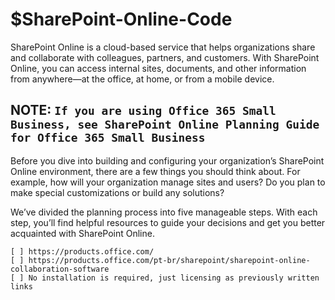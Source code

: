 
# $SharePoint-Online-Code

SharePoint Online is a cloud-based service that helps organizations share and collaborate with colleagues, partners, and customers. With SharePoint Online, you can access internal sites, documents, and other information from anywhere—at the office, at home, or from a mobile device.

## NOTE: `If you are using Office 365 Small Business, see SharePoint Online Planning Guide for Office 365 Small Business`

Before you dive into building and configuring your organization’s SharePoint Online environment, there are a few things you should think about. For example, how will your organization manage sites and users? Do you plan to make special customizations or build any solutions?

We’ve divided the planning process into five manageable steps. With each step, you’ll find helpful resources to guide your decisions and get you better acquainted with SharePoint Online.

    [ ] https://products.office.com/
    [ ] https://products.office.com/pt-br/sharepoint/sharepoint-online-collaboration-software
    [ ] No installation is required, just licensing as previously written links

